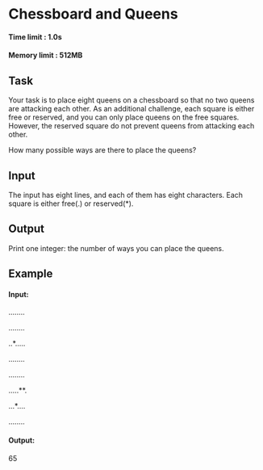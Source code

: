 # Chessboard and Queens
#### Time limit : 1.0s
#### Memory limit : 512MB

## Task
Your task is to place eight queens on a chessboard so that no two queens are
attacking each other. As an additional challenge, each square is either free or reserved, and you can only place queens
on the free squares. However, the reserved square do not prevent queens from attacking each other.

How many possible ways are there to place the queens?
## Input
The input has eight lines, and each of them has eight characters. Each square is either free(.) or reserved(*).
## Output
Print one integer: the number of ways you can place the queens.
## Example
#### Input:
........

........

..*.....

........

........

.....**.

...*....

........

#### Output:
65